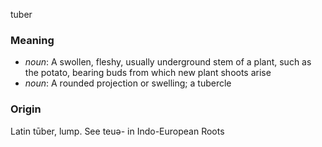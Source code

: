tuber
### Meaning
+ _noun_: A swollen, fleshy, usually underground stem of a plant, such as the potato, bearing buds from which new plant shoots arise
+ _noun_: A rounded projection or swelling; a tubercle

### Origin

Latin tūber, lump. See teuə- in Indo-European Roots

